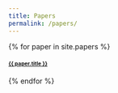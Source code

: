 ```yaml
---
title: Papers
permalink: /papers/
---
```


{% for paper in site.papers %}
  <h4>
    <a style="font-size:0.75em;" href="{{ paper.url }}">
      {{ paper.title }}
      </a>
      
  </h4>
{% endfor %}